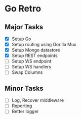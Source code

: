 # Go Retro

## Major Tasks

- [x] Setup Go
- [x] Setup routing using Gorilla Mux
- [x] Setup Mongo datastore
- [x] Setup REST endpoints
- [ ] Setup WS endpoint
- [ ] Setup WS handlers
- [ ] Swap Columns

## Minor Tasks

- [ ] Log, Recover middleware
- [ ] Reporting
- [ ] Better logger
